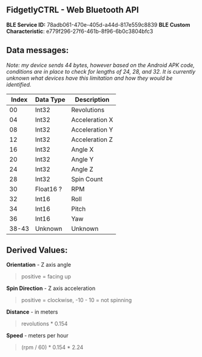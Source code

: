 ## FidgetlyCTRL - Web Bluetooth API

**BLE Service ID:** 78adb061-470e-405d-a44d-817e559c8839
**BLE Custom Characteristic**: e779f296-27f6-461b-8f96-6b0c3804bfc3


## Data messages:

*Note: my device sends 44 bytes, however based on the Android APK code, conditions are in place to check for lengths of 24, 28, and 32. It is currently unknown what devices have this limitation and how they would be identified.*

| Index | Data Type | Description
|--|--|--|
| 00 | Int32 | Revolutions |
| 04 | Int32 | Acceleration X |
| 08 | Int32 | Acceleration Y |
| 12 | Int32 | Acceleration Z |
| 16 | Int32 | Angle X |
| 20 | Int32 | Angle Y |
| 24 | Int32 | Angle Z |
| 28 | Int32 | Spin Count |
| 30 | Float16 ? | RPM |
| 32 | Int16 | Roll |
| 34 | Int16 | Pitch |
| 36 | Int16 | Yaw |
| 38-43 | Unknown | Unknown |


## Derived Values:


**Orientation** - Z axis angle
> positive = facing up

**Spin Direction** - Z axis acceleration 
> positive = clockwise, -10 - 10 = not spinning

**Distance** - in meters
> revolutions * 0.154

**Speed** - meters per hour
> (rpm / 60) * 0.154 * 2.24
